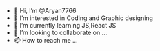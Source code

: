 - 👋 Hi, I’m @Aryan7766
- 👀 I’m interested in Coding and Graphic designing
- 🌱 I’m currently learning JS,React JS
- 💞️ I’m looking to collaborate on ...
- 📫 How to reach me ...

<!---
Aryan7766/Aryan7766 is a ✨ special ✨ repository because its `README.md` (this file) appears on your GitHub profile.
You can click the Preview link to take a look at your changes.
--->
